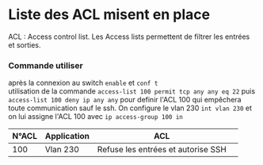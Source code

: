# **Liste des ACL misent en place**

ACL : Access control list. Les Access lists permettent de filtrer les entrées et sorties.

### Commande utiliser 
après la connexion au switch `enable` et `conf t` <br>
utilisation de la commande `access-list 100 permit tcp any any eq 22` 
puis `access-list 100 deny ip any any`
pour definir l'ACL 100 qui empêchera toute communication sauf le ssh.
On configure le vlan 230 `int vlan 230`
et on lui assigne l'ACL 100 avec `ip access-group 100 in`

| N°ACL | Application | ACL |  |
|---------------|---------|------------|------|
| 100 | Vlan 230 | Refuse les entrées et autorise SSH |

